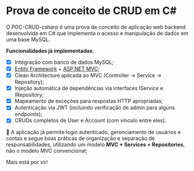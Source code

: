 # Prova de conceito de CRUD em C#

O POC-CRUD-csharp é uma prova de conceito de aplicação web backend desenvolvida em C# que implementa o acesso e manipulação de dados em uma base MySQL.

**Funcionalidades já implementadas**:

* [x] Integração com banco de dados MySQL;
* [x] [Entity Framework](https://learn.microsoft.com/en-us/ef/) + [ASP.NET MVC](https://dotnet.microsoft.com/en-us/apps/aspnet/mvc);
* [x] Clean Architecture aplicada ao MVC (Controller → Service → Repository);
* [x] Injeção automática de dependências via interfaces IService e IRepository;
* [x] Mapeamento de exceções para respostas HTTP apropriadas;
* [x] Autenticação via JWT (incluindo verificação de admin para alguns endpoints);
* [x] CRUDs completos de User e Account (com vínculo entre eles).

🔐 A aplicação já permite login autenticado, gerenciamento de usuários e contas e segue boas práticas de organização e separação de responsabilidades, utilizando um modelo **MVC + Services + Repositories**, não o modelo MVC convencional;

Mais está por vir!

